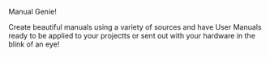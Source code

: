Manual Genie! 

Create beautiful manuals using a variety of sources and have User Manuals ready to be applied to your projectts or 
sent out with your hardware in the blink of an eye! 
